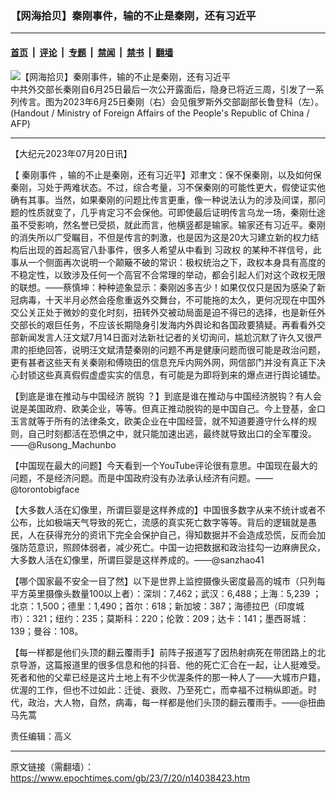 ### 【网海拾贝】秦刚事件，输的不止是秦刚，还有习近平

---

#### [首页](../../../..?n14038423) &nbsp;|&nbsp; [评论](../../../../../epoch-comment?n14038423) &nbsp;|&nbsp; [专题](../../../../../epoch-special?n14038423) &nbsp;|&nbsp; [禁闻](../../../../../epoch-news?n14038423) &nbsp;|&nbsp; [禁书](../../../../../books?n14038423) &nbsp;|&nbsp; [翻墙](https://github.com/gfw-breaker/nogfw/blob/master/README.md?n14038423)


<div><img alt="【网海拾贝】秦刚事件，输的不止是秦刚，还有习近平" class="attachment-djy_600_400 size-djy_600_400 wp-post-image" src="https://i.epochtimes.com/assets/uploads/2023/07/id14038459-16_000_33KY3XK_cut-.jpeg"/>
<div class="caption">
 中共外交部长秦刚自6月25日最后一次公开露面后，隐身已将近三周，引发了一系列传言。图为2023年6月25日秦刚（右）会见俄罗斯外交部副部长鲁登科（左）。(Handout / Ministry of Foreign Affairs of the People's Republic of China / AFP)
</div></div><hr/><div class="post_content" id="artbody" itemprop="articleBody">
 <!-- article content begin -->
 <p>
  【大纪元2023年07月20日讯】
 </p>
 <p>
  【
  <ok href="https://www.epochtimes.com/gb/tag/%E7%A7%A6%E5%88%9A%E4%BA%8B%E4%BB%B6.html">
   秦刚事件
  </ok>
  ，输的不止是秦刚，还有习近平】邓聿文：保不保秦刚，以及如何保秦刚，习处于两难状态。不过，综合考量，习不保秦刚的可能性更大，假使证实他确有其事。当然，如果秦刚的问题比传言更重，像一种说法认为的涉及间谍，那问题的性质就变了，几乎肯定习不会保他。可即使最后证明传言乌龙一场，秦刚仕途虽不受影响，然名誉已受损，就此而言，他横竖都是输家。输家还有习近平。秦刚的消失所以广受瞩目，不但是传言的刺激，也是因为这是20大习建立新的权力结构后出现的首起高官八卦事件，很多人希望从中看到
  <ok href="https://www.epochtimes.com/gb/tag/%E4%B9%A0%E6%94%BF%E6%9D%83.html">
   习政权
  </ok>
  的某种不祥信号，此事从一个侧面再次说明一个颠簸不破的常识：极权统治之下，政权本身具有高度的不稳定性，以致涉及任何一个高官不合常理的举动，都会引起人们对这个政权无限的联想。——蔡慎坤：种种迹象显示：秦刚凶多吉少！如果仅仅只是因为感染了新冠病毒，十天半月必然会痊愈重返外交舞台，不可能拖的太久，更何况现在中国外交公关正处于微妙的变化时刻，扭转外交被动局面是迫不得已的选择，也是新任外交部长的艰巨任务，不应该长期隐身引发海内外舆论和各国政要猜疑。再看看外交部新闻发言人汪文斌7月14日面对法新社记者的关切询问，尴尬沉默了许久又很严肃的拒绝回答，说明汪文斌清楚秦刚的问题不再是健康问题而很可能是政治问题，更有甚者这些天有关秦刚和傅晓田的信息充斥内网外网，网信部门并没有真正下决心封锁这些真真假假虚虚实实的信息，有可能是为即将到来的爆点进行舆论铺垫。
 </p>
 <p>
  【到底是谁在推动与中国经济
  <ok href="https://www.epochtimes.com/gb/tag/%E8%84%B1%E9%92%A9.html">
   脱钩
  </ok>
  ？】到底是谁在推动与中国经济脱钩？有人会说是美国政府、欧美企业，等等。但真正推动脱钩的是中国自己。今上登基，金口玉言就等于所有的法律条文，欧美企业在中国经营，就不知道要遵守什么样的规则，自己时刻都活在恐惧之中，就只能加速出逃，最终就导致出口的全军覆没。——@Rusong_Machunbo
 </p>
 <p>
  【中国现在最大的问题】今天看到一个YouTube评论很有意思。中国现在最大的问题，不是经济问题。而是中国政府没有办法承认经济有问题。——@torontobigface
 </p>
 <p>
  【大多数人活在幻像里，所谓巨婴是这样养成的】中国很多数字从来不统计或者不公布，比如极端天气导致的死亡，流感的真实死亡数字等等。背后的逻辑就是愚民，人在获得充分的资讯下完全会保护自己，得知数据并不会造成恐慌，反而会加强防范意识，照顾体弱者，减少死亡。中国一边把数据和政治挂勾一边麻痹民众，大多数人活在幻像里，所谓巨婴是这样养成的。——@sanzhao41
 </p>
 <p>
  【哪个国家最不安全一目了然】以下是世界上监控摄像头密度最高的城市（只列每平方英里摄像头数量100以上者）：深圳：7,462；武汉：6,488；上海：5,239 ；北京：1,500；德里：1,490；首尔：618；新加坡：387；海德拉巴（印度城市）：321；纽约：235；莫斯科：220；伦敦：209；达卡：141；墨西哥城：139；曼谷：108。
 </p>
 <p>
  【每一样都是他们头顶的翻云覆雨手】前阵子报道写了因热射病死在带团路上的北京导游，这篇报道里的很多信息和他的抖音、他的死亡汇合在一起，让人挺难受。死者和他的父辈已经是这片土地上有不少优渥条件的那一种人了——大城市户籍，优渥的工作，但也不过如此：迁徙、衰败、乃至死亡，而幸福不过稍纵即逝。时代，政治，大人物，自然，病毒，每一样都是他们头顶的翻云覆雨手。——@扭曲马先蒿
 </p>
 <p>
  责任编辑：高义
 </p>
 <!-- article content end -->
 <div id="below_article_ad">
 </div>
</div>


---

原文链接（需翻墙）：https://www.epochtimes.com/gb/23/7/20/n14038423.htm